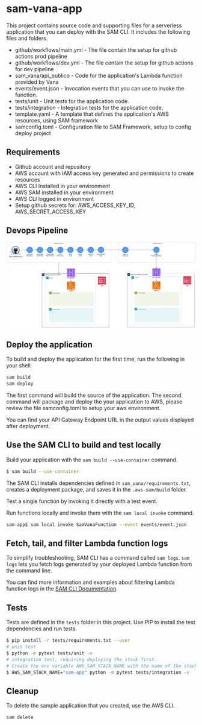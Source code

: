 # sam-vana-app

This project contains source code and supporting files for a serverless application that you can deploy with the SAM CLI. It includes the following files and folders.

- github/workflows/main.yml - The file contain the setup for github actions prod pipeline
- github/workflows/dev.yml - The file contain the setup for github actions for dev pipeline
- sam_vana/api_publico - Code for the application's Lambda function provided by Vana
- events/event.json - Invocation events that you can use to invoke the function.
- tests/unit - Unit tests for the application code.
- tests/integration - Integration tests for the application code.
- template.yaml - A template that defines the application's AWS resources, using SAM framework
- samconfig.toml - Configuration file to SAM Framework, setup to config deploy project

## Requirements

- Github account and repository
- AWS account with IAM access key generated and permissions to create resources
- AWS CLI Installed in your environment
- AWS SAM installed in your environment
- AWS CLI logged in environment
- Setup github secrets for: AWS_ACCESS_KEY_ID, AWS_SECRET_ACCESS_KEY

## Devops Pipeline

![Pipeline](/img/vana-pipeline.png "Pipeline")

## Deploy the application

To build and deploy the application for the first time, run the following in your shell:

```bash
sam build
sam deploy
```

The first command will build the source of the application. The second command will package and deploy the your application to AWS, please review the file samconfig.toml to setup your aws environment.

You can find your API Gateway Endpoint URL in the output values displayed after deployment.

## Use the SAM CLI to build and test locally

Build your application with the `sam build --use-container` command.

```bash
$ sam build --use-container
```

The SAM CLI installs dependencies defined in `sam_vana/requirements.txt`, creates a deployment package, and saves it in the `.aws-sam/build` folder.

Test a single function by invoking it directly with a test event.

Run functions locally and invoke them with the `sam local invoke` command.

```bash
sam-app$ sam local invoke SamVanaFunction --event events/event.json
```

## Fetch, tail, and filter Lambda function logs

To simplify troubleshooting, SAM CLI has a command called `sam logs`. `sam logs` lets you fetch logs generated by your deployed Lambda function from the command line.

You can find more information and examples about filtering Lambda function logs in the [SAM CLI Documentation](https://docs.aws.amazon.com/serverless-application-model/latest/developerguide/serverless-sam-cli-logging.html).

## Tests

Tests are defined in the `tests` folder in this project. Use PIP to install the test dependencies and run tests.

```bash
$ pip install -r tests/requirements.txt --user
# unit test
$ python -m pytest tests/unit -v
# integration test, requiring deploying the stack first.
# Create the env variable AWS_SAM_STACK_NAME with the name of the stack we are testing
$ AWS_SAM_STACK_NAME="sam-app" python -m pytest tests/integration -v
```

## Cleanup

To delete the sample application that you created, use the AWS CLI.

```bash
sam delete
```
